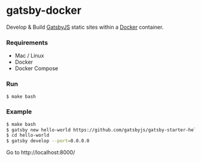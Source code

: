 # gatsby-docker
Develop &amp; Build [GatsbyJS](https://www.gatsbyjs.org/) static sites within a [Docker](https://www.docker.com/) container.

### Requirements

* Mac / Linux
* Docker
* Docker Compose

### Run

```sh
$ make bash
```

### Example

```sh
$ make bash
$ gatsby new hello-world https://github.com/gatsbyjs/gatsby-starter-hello-world
$ cd hello-world
$ gatsby develop --port=0.0.0.0
```

Go to http://localhost:8000/